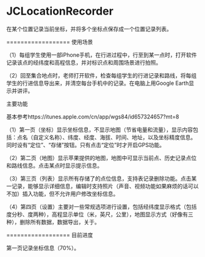 JCLocationRecorder
==================

在某个位置记录当前坐标，并将多个坐标点保存成一个位置记录列表。


==================
使用场景

（1）每组学生使用一部iPhone手机，在行进过程中，行至到某一点时，打开软件记录该点的经纬度和高程信息，并对标识点和周围场景进行拍照。

（2）回至集合地点时，老师打开软件，检查每组学生的行进记录和路线，将每组学生的行进信息导出来，并清空每台手机中的记录。在电脑上用Google Earth显示并讲评。

主要功能

基本参考https://itunes.apple.com/cn/app/wgs84/id657324657?mt=8

（1）第一页（坐标）显示坐标信息，不显示地图（节省电量和流量），显示内容包括：点名（自定义名称）、纬度、经度、海拔、时间、地址，以及坐标精度信息。同时设有“定位”、“存储”按钮。只有点击“定位”时才开启GPS功能。

（2）第二页（地图）显示苹果提供的地图，地图中可显示当前点、历史记录点位和路线信息。点击某点时显示提示信息。

（3）第三页（列表）显示所有存储了的点位信息，支持表记录删除功能。点击某一记录，能够显示详细信息，编辑时支持照片（声音、视频功能如果麻烦的话可以不加）插入功能，但不允许用户修改坐标信息。

（4）第四页（设置）主要对一些常规选项进行设置，包括经纬度显示格式（包括度分秒、度两种），高程显示单位（米，英尺，公里），地图显示方式（好像有三种），删除所有数据，数据导出，关于。


==================
目前进度

第一页记录坐标信息（70%）。





 
